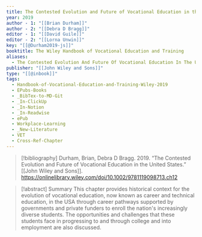 ```yaml
---
title: The Contested Evolution and Future of Vocational Education in the United States
year: 2019
author - 1: "[[Brian Durham]]"
author - 2: "[[Debra D Bragg]]"
editor - 1: "[[David Guile]]"
editor - 2: "[[Lorna Unwin]]"
key: "[[@Durham2019-js]]"
booktitle: The Wiley Handbook of Vocational Education and Training
aliases:
  - The Contested Evolution And Future Of Vocational Education In The United States
publisher: "[[John Wiley and Sons]]"
type: "[[@inbook]]"
tags:
  - Handbook-of-Vocational-Education-and-Training-Wiley-2019
  - EPubs-Books
  - _BibTex-to-MD-Git
  - _In-ClickUp
  - _In-Notion
  - _In-Readwise
  - ePub
  - Workplace-Learning
  - _New-Literature
  - VET
  - Cross-Ref-Chapter
---
```


> [!bibliography]
> Durham, Brian, Debra D Bragg. 2019. “The Contested Evolution and Future of Vocational Education in the United States.” [[John Wiley and Sons]]. https://onlinelibrary.wiley.com/doi/10.1002/9781119098713.ch12

> [!abstract]
> Summary This chapter provides historical context for the evolution of vocational education, now known as career and technical education, in the USA through career pathways supported by governments and private funders to enroll the nation's increasingly diverse students. The opportunities and challenges that these students face in progressing to and through college and into employment are also discussed.
